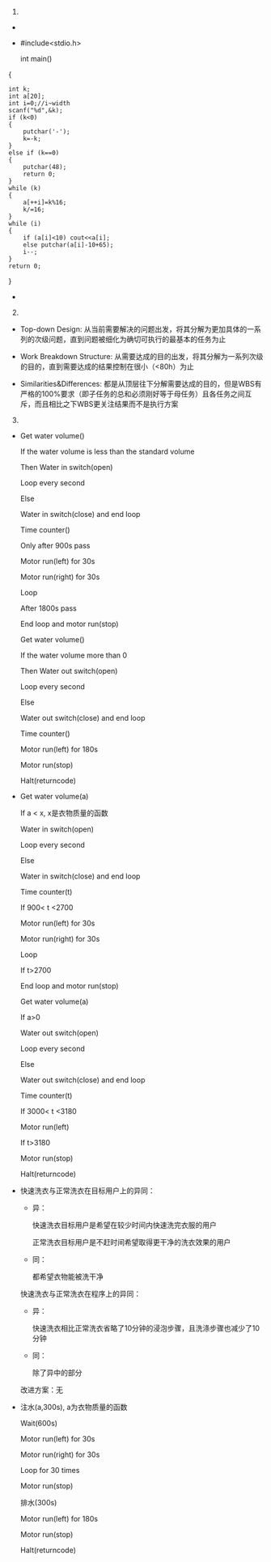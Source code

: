 1. 

* 

* #include<stdio.h>

  int main()

{
	
    int k;
	int a[20];
	int i=0;//i~width
	scanf("%d",&k);
	if (k<0) 
	{
		putchar('-');
		k=-k;
	}
	else if (k==0)
	{
		putchar(48);
		return 0;
	}
	while (k)
	{
		a[++i]=k%16;
		k/=16;
	}
	while (i)
	{
		if (a[i]<10) cout<<a[i];
		else putchar(a[i]-10+65);
		i--;
	}
	return 0;
}

* 

2. 

* Top-down Design: 从当前需要解决的问题出发，将其分解为更加具体的一系列的次级问题，直到问题被细化为确切可执行的最基本的任务为止

* Work Breakdown Structure: 从需要达成的目的出发，将其分解为一系列次级的目的，直到需要达成的结果控制在很小（<80h）为止

* Similarities&Differences: 都是从顶层往下分解需要达成的目的，但是WBS有严格的100%要求（即子任务的总和必须刚好等于母任务）且各任务之间互斥，而且相比之下WBS更关注结果而不是执行方案

3. 

* Get water volume()
  
  If the water volume is less than the standard volume
  
  Then Water in switch(open)

  Loop every second

  Else

  Water in switch(close) and end loop

  Time counter()

  Only after 900s pass

  Motor run(left) for 30s

  Motor run(right) for 30s

  Loop

  After 1800s pass

  End loop and motor run(stop)

  Get water volume()
  
  If the water volume more than 0
  
  Then Water out switch(open)

  Loop every second

  Else

  Water out switch(close) and end loop

  Time counter()

  Motor run(left) for 180s

  Motor run(stop)

  Halt(returncode)



* Get water volume(a)
  
  If a < x, x是衣物质量的函数

  Water in switch(open)

  Loop every second

  Else

  Water in switch(close) and end loop

  Time counter(t)

  If 900< t <2700

  Motor run(left) for 30s

  Motor run(right) for 30s

  Loop

  If t>2700

  End loop and motor run(stop)

  Get water volume(a)
  
  If a>0
  
  Water out switch(open)

  Loop every second

  Else

  Water out switch(close) and end loop

  Time counter(t)

  If 3000< t <3180
  
  Motor run(left)

  If t>3180

  Motor run(stop)

  Halt(returncode)

* 快速洗衣与正常洗衣在目标用户上的异同：

  * 异：
  
    快速洗衣目标用户是希望在较少时间内快速洗完衣服的用户
    
    正常洗衣目标用户是不赶时间希望取得更干净的洗衣效果的用户

  * 同：

    都希望衣物能被洗干净

  快速洗衣与正常洗衣在程序上的异同：

  * 异：
    
    快速洗衣相比正常洗衣省略了10分钟的浸泡步骤，且洗涤步骤也减少了10分钟

  * 同：
    
    除了异中的部分

  改进方案：无


* 注水(a,300s), a为衣物质量的函数

  Wait(600s)

  Motor run(left) for 30s

  Motor run(right) for 30s

  Loop for 30 times

  Motor run(stop)

  排水(300s)

  Motor run(left) for 180s

  Motor run(stop)

  Halt(returncode)